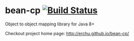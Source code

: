 bean-cp [![Build Status](https://travis-ci.org/erchu/bean-cp.svg?branch=master)](https://travis-ci.org/erchu/bean-cp)
==============

Object to object mapping library for Java 8+

Checkout project home page: http://erchu.github.io/bean-cp/
